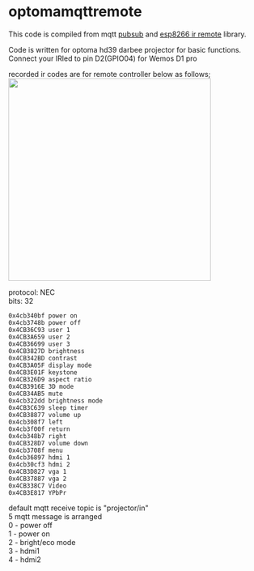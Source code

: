 # optomamqttremote

This code is compiled from mqtt [pubsub](https://github.com/knolleary/pubsubclient) and [esp8266 ir remote](https://github.com/markszabo/IRremoteESP8266) library.  

Code is written for optoma hd39 darbee projector for basic functions.  
Connect your IRled to pin D2(GPIO04) for Wemos D1 pro 

recorded ir codes are for remote controller below as follows;  
<img src="https://github.com/erdikusdemir/optomamqttremote/blob/master/remote.jpg" width="400">


protocol: NEC  
bits: 32  

```
0x4cb340bf power on  
0x4cb3748b power off  
0x4CB36C93 user 1  
0x4CB3A659 user 2  
0x4CB36699 user 3  
0x4CB3827D brightness  
0x4CB342BD contrast  
0x4CB3A05F display mode  
0x4CB3E01F keystone  
0x4CB326D9 aspect ratio  
0x4CB3916E 3D mode  
0x4CB34AB5 mute  
0x4cb322dd brightness mode  
0x4CB3C639 sleep timer  
0x4CB38877 volume up  
0x4cb308f7 left  
0x4cb3f00f return  
0x4cb348b7 right  
0x4CB328D7 volume down  
0x4cb3708f menu  
0x4cb36897 hdmi 1  
0x4cb30cf3 hdmi 2  
0x4CB3D827 vga 1  
0x4CB37887 vga 2  
0x4CB338C7 Video  
0x4CB3E817 YPbPr  
```

default mqtt receive topic is "projector/in"  
5 mqtt message is arranged  
0 - power off  
1 - power on  
2 - bright/eco mode  
3 - hdmi1  
4 - hdmi2  
